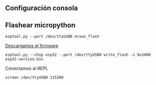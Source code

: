 ## Configuración consola


## Flashear micropython

```
esptool.py --port /dev/ttyUSB0 erase_flash
```

[Descargamos el firmware](http://micropython.org/download#esp32)

```
esptool.py --chip esp32 --port /dev/ttyUSB0 write_flash -z 0x1000 esp32-version.bin
```

Conectamos al REPL

```
screen /dev/ttyUSB0 115200
```

